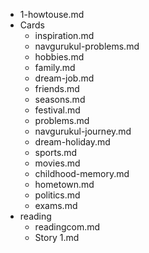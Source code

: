 - 1-howtouse.md
- Cards
	- inspiration.md
	- navgurukul-problems.md
	- hobbies.md
	- family.md
	- dream-job.md
	- friends.md
	- seasons.md
	- festival.md
	- problems.md
	- navgurukul-journey.md
	- dream-holiday.md
	- sports.md
	- movies.md
	- childhood-memory.md
	- hometown.md
	- politics.md
	- exams.md
- reading
	- readingcom.md
	- Story 1.md

